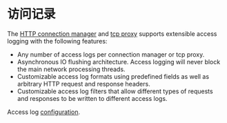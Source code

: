 # 访问记录

The [HTTP connection manager](http_connection_management.md#arch-overview-http-conn-man) and [tcp proxy](tcp_proxy.md#arch-overview-tcp-proxy) supports extensible access logging with the following features:

- Any number of access logs per connection manager or tcp proxy.
- Asynchronous IO flushing architecture. Access logging will never block the main network processing threads.
- Customizable access log formats using predefined fields as well as arbitrary HTTP request and response headers.
- Customizable access log filters that allow different types of requests and responses to be written to different access logs.

Access log [configuration](../../configuration/access_log.md#config-access-log).